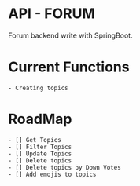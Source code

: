 # **API - FORUM**
Forum backend write with SpringBoot.

# Current Functions
    - Creating topics
# RoadMap
    - [] Get Topics
    - [] Filter Topics
    - [] Update Topics
    - [] Delete topics
    - [] Delete topics by Down Votes
    - [] Add emojis to topics



